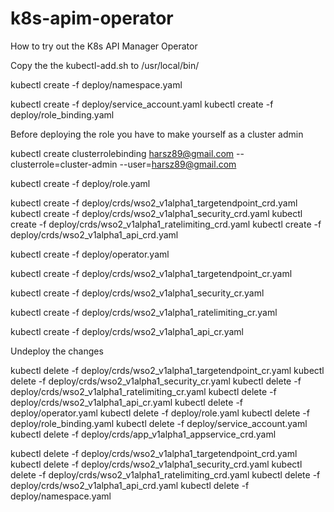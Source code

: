 # k8s-apim-operator

How to try out the K8s API Manager Operator

Copy the the kubectl-add.sh to /usr/local/bin/

kubectl create -f deploy/namespace.yaml 

kubectl create -f deploy/service_account.yaml
kubectl create -f deploy/role_binding.yaml

Before deploying the role you have to make yourself as a cluster admin

kubectl create clusterrolebinding harsz89@gmail.com --clusterrole=cluster-admin --user=harsz89@gmail.com

kubectl create -f deploy/role.yaml

kubectl create -f deploy/crds/wso2_v1alpha1_targetendpoint_crd.yaml
kubectl create -f deploy/crds/wso2_v1alpha1_security_crd.yaml
kubectl create -f deploy/crds/wso2_v1alpha1_ratelimiting_crd.yaml
kubectl create -f deploy/crds/wso2_v1alpha1_api_crd.yaml

kubectl create -f deploy/operator.yaml

kubectl create -f deploy/crds/wso2_v1alpha1_targetendpoint_cr.yaml

kubectl create -f deploy/crds/wso2_v1alpha1_security_cr.yaml

kubectl create -f deploy/crds/wso2_v1alpha1_ratelimiting_cr.yaml

kubectl create -f deploy/crds/wso2_v1alpha1_api_cr.yaml




Undeploy the changes

kubectl delete -f deploy/crds/wso2_v1alpha1_targetendpoint_cr.yaml
kubectl delete -f deploy/crds/wso2_v1alpha1_security_cr.yaml
kubectl delete -f deploy/crds/wso2_v1alpha1_ratelimiting_cr.yaml
kubectl delete -f deploy/crds/wso2_v1alpha1_api_cr.yaml
kubectl delete -f deploy/operator.yaml
kubectl delete -f deploy/role.yaml
kubectl delete -f deploy/role_binding.yaml
kubectl delete -f deploy/service_account.yaml
kubectl delete -f deploy/crds/app_v1alpha1_appservice_crd.yaml

kubectl delete -f deploy/crds/wso2_v1alpha1_targetendpoint_crd.yaml
kubectl delete -f deploy/crds/wso2_v1alpha1_security_crd.yaml
kubectl delete -f deploy/crds/wso2_v1alpha1_ratelimiting_crd.yaml
kubectl delete -f deploy/crds/wso2_v1alpha1_api_crd.yaml
kubectl delete -f deploy/namespace.yaml 

